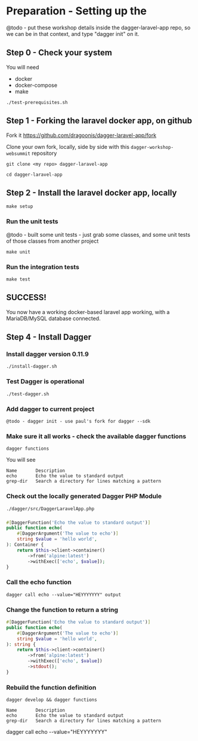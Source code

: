 # Preparation - Setting up the 

@todo - put these workshop details inside the dagger-laravel-app repo, so we can be in that context, and type "dagger init" on it.

## Step 0 - Check your system

You will need
- docker
- docker-compose
- make

```
./test-prerequisites.sh
```

## Step 1 - Forking the laravel docker app, on github

Fork it https://github.com/dragoonis/dagger-laravel-app/fork

Clone your own fork, locally, side by side with this `dagger-workshop-websummit` repository

```
git clone <my repo> dagger-laravel-app

cd dagger-laravel-app
```

## Step 2 - Install the laravel docker app, locally

```
make setup
```

### Run the unit tests
@todo - built some unit tests - just grab some classes, and some unit tests of those classes from another project
```
make unit
```

### Run the integration tests

```
make test
```

## SUCCESS!

You now have a working docker-based laravel app working, with a MariaDB/MySQL database connected.

## Step 4 - Install Dagger

### Install dagger version 0.11.9

```
./install-dagger.sh
```

### Test Dagger is operational
```
./test-dagger.sh
```

### Add dagger to current project

```
@todo - dagger init - use paul's fork for dagger --sdk
```

### Make sure it all works - check the available dagger functions
```
dagger functions
```

You will see
```
Name       Description
echo       Echo the value to standard output
grep-dir   Search a directory for lines matching a pattern
```

### Check out the locally generated Dagger PHP Module
```
./dagger/src/DaggerLaravelApp.php
```

### 
``` php
#[DaggerFunction('Echo the value to standard output')]
public function echo(
    #[DaggerArgument('The value to echo')]
    string $value = 'hello world',
): Container {
    return $this->client->container()
        ->from('alpine:latest')
        ->withExec(['echo', $value]);
}

```

### Call the echo function
```
dagger call echo --value="HEYYYYYYY" output
```

### Change the function to return a string
``` php
#[DaggerFunction('Echo the value to standard output')]
public function echo(
    #[DaggerArgument('The value to echo')]
    string $value = 'hello world',
): string {
    return $this->client->container()
        ->from('alpine:latest')
        ->withExec(['echo', $value])
        ->stdout();
}
```

### Rebuild the function definition
```
dagger develop && dagger functions
```

```
Name       Description
echo       Echo the value to standard output
grep-dir   Search a directory for lines matching a pattern
```

dagger call echo --value="HEYYYYYYY"
```